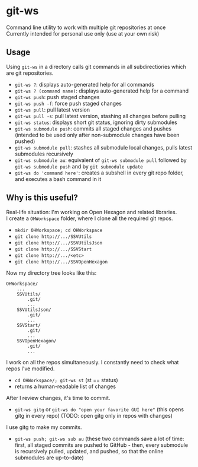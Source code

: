 # git-ws

Command line utility to work with multiple git repositories at once <br/>
Currently intended for personal use only (use at your own risk)



## Usage

Using `git-ws` in a directory calls git commands in all subdirectiories which are git repositories.

* `git-ws ?`: displays auto-generated help for all commands
* `git-ws ? (command name)`: displays auto-generated help for a command
* `git-ws push`: push staged changes
* `git-ws push -f`: force push staged changes
* `git-ws pull`: pull latest version
* `git-ws pull -s`: pull latest version, stashing all changes before pulling
* `git-ws status`: displays short git status, ignoring dirty submodules
* `git-ws submodule push`: commits all staged changes and pushes (intended to be used only after non-submodule changes have been pushed)
* `git-ws submodule pull`: stashes all submodule local changes, pulls latest submodules recursively
* `git-ws submodule au`: equivalent of `git-ws submodule pull` followed by `git-ws submodule push` and by `git submodule update`
* `git-ws do 'command here'`: creates a subshell in every git repo folder, and executes a bash command in it



## Why is this useful?

Real-life situation: I'm working on Open Hexagon and related libraries. <br/>
I create a `OHWorkspace` folder, where I clone all the required git repos.

* `mkdir OHWorkspace; cd OHWorkspace`
* `git clone http://.../SSVUtils`
* `git clone http://.../SSVUtilsJson`
* `git clone http://.../SSVStart`
* `git clone http://.../<etc>`
* `git clone http://.../SSVOpenHexagon`

Now my directory tree looks like this:

```
OHWorkspace/
	...
	SSVUtils/
		.git/
		...
	SSVUtilsJson/
		.git/
		...
	SSVStart/
		.git/
		...
	SSVOpenHexagon/
		.git/
		...
```

I work on all the repos simultaneously. I constantly need to check what repos I've modified.

* `cd OHWorkspace/; git-ws st` (st == status)
* returns a human-readable list of changes

After I review changes, it's time to commit.

* `git-ws gitg` or `git-ws do "open your favorite GUI here"` (this opens gitg in every repo) (TODO: open gitg only in repos with changes)

I use gitg to make my commits.

* `git-ws push; git-ws sub au` (these two commands save a lot of time: first, all staged commits are pushed to GitHub - then, every submodule is recursively pulled, updated, and pushed, so that the online submodules are up-to-date)
